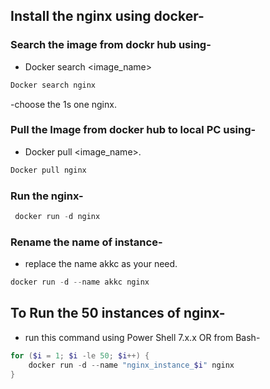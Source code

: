 ## Install the nginx using docker-
### Search the image from dockr hub using-
- Docker search <image_name>
```powershell
Docker search nginx
```
-choose the 1s one nginx.
### Pull the Image from docker hub to local PC using-
- Docker pull <image_name>.
```powershell
Docker pull nginx
```
### Run the nginx-
```powershell
 docker run -d nginx
```
### Rename the name of instance-
- replace the name akkc as your need.
```powershell
docker run -d --name akkc nginx
```

## To Run the 50 instances of nginx-
- run this command using Power Shell 7.x.x OR from Bash-
```powershell
for ($i = 1; $i -le 50; $i++) {
    docker run -d --name "nginx_instance_$i" nginx
}
```
